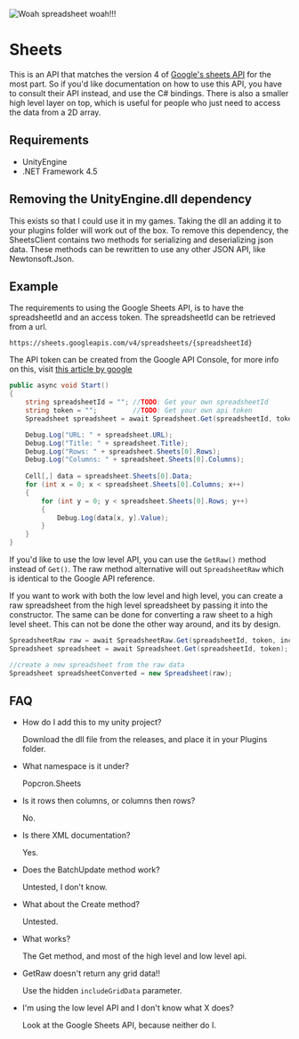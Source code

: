 ![Woah spreadsheet woah!!!](https://cdn.discordapp.com/attachments/377316629220032523/498001441990901760/unknown.png)

# Sheets
This is an API that matches the version 4 of [Google's sheets API](https://developers.google.com/sheets/api/reference/rest/) for the most part. So if you'd like documentation on how to use this API, you have to consult their API instead, and use the C# bindings.
There is also a smaller high level layer on top, which is useful for people who just need to access the data from a 2D array.

## Requirements
- UnityEngine
- .NET Framework 4.5

## Removing the UnityEngine.dll dependency
This exists so that I could use it in my games. Taking the dll an adding it to your plugins folder will work out of the box.
To remove this dependency, the SheetsClient contains two methods for serializing and deserializing json data. These methods can be rewritten to use any other JSON API, like Newtonsoft.Json.

## Example
The requirements to using the Google Sheets API, is to have the spreadsheetId and an access token. The spreadsheetId can be retrieved from a url.

`https://sheets.googleapis.com/v4/spreadsheets/{spreadsheetId}`

The API token can be created from the Google API Console, for more info on this, visit [this article by google](https://cloud.google.com/docs/authentication/api-keys)

```cs
public async void Start()
{
    string spreadsheetId = ""; //TODO: Get your own spreadsheetId
    string token = "";         //TODO: Get your own api token
    Spreadsheet spreadsheet = await Spreadsheet.Get(spreadsheetId, token);

    Debug.Log("URL: " + spreadsheet.URL);
    Debug.Log("Title: " + spreadsheet.Title);
    Debug.Log("Rows: " + spreadsheet.Sheets[0].Rows);
    Debug.Log("Columns: " + spreadsheet.Sheets[0].Columns);
    
    Cell[,] data = spreadsheet.Sheets[0].Data;
    for (int x = 0; x < spreadsheet.Sheets[0].Columns; x++)
    {
        for (int y = 0; y < spreadsheet.Sheets[0].Rows; y++)
        {
            Debug.Log(data[x, y].Value);
        }
    }
}
```

If you'd like to use the low level API, you can use the `GetRaw()` method instead of `Get()`. The raw method alternative will out `SpreadsheetRaw` which is identical to the Google API reference.

If you want to work with both the low level and high level, you can create a raw spreadsheet from the high level spreadsheet by passing it into the constructor. The same can be done for converting a raw sheet to a high level sheet. This can not be done the other way around, and its by design.

```cs
SpreadsheetRaw raw = await SpreadsheetRaw.Get(spreadsheetId, token, includeGridData);
Spreadsheet spreadsheet = await Spreadsheet.Get(spreadsheetId, token);

//create a new spreadsheet from the raw data
Spreadsheet spreadsheetConverted = new Spreadsheet(raw);
```

## FAQ
- How do I add this to my unity project?

    Download the dll file from the releases, and place it in your Plugins folder.
- What namespace is it under?
    
    Popcron.Sheets
- Is it rows then columns, or columns then rows?

    No.
- Is there XML documentation?

    Yes.
- Does the BatchUpdate method work?

    Untested, I don't know.
- What about the Create method?

    Untested.
- What works?

    The Get method, and most of the high level and low level api.
- GetRaw doesn't return any grid data!!

    Use the hidden `includeGridData` parameter.
- I'm using the low level API and I don't know what X does?

    Look at the Google Sheets API, because neither do I.
